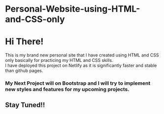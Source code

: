 # Personal-Website-using-HTML-and-CSS-only
<H1>Hi There!</H1>
<p>This is my brand new personal site that I have created using HTML and CSS only basically for practicing my HTML and CSS skills.<br />
I have deployed this project on Netlify as it is significantly faster and stable than github pages.<p>
<h3>My Next Project will on Bootstrap and I will try to implement new styles and features for my upcoming projects.</h3>
<h2>Stay Tuned!!</h2>
<a href="https://aquib001-personalsite.netlify.app/"></a>
